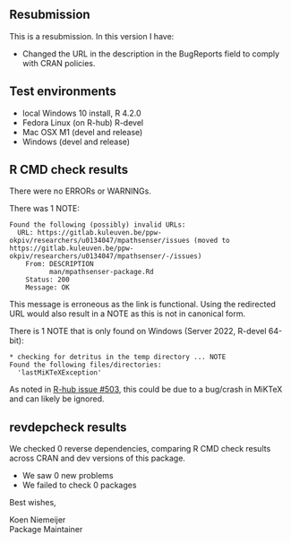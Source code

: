 ## Resubmission
This is a resubmission. In this version I have:

* Changed the URL in the description in the BugReports field to comply with CRAN policies.

## Test environments
* local Windows 10 install, R 4.2.0
* Fedora Linux (on R-hub) R-devel
* Mac OSX M1 (devel and release)
* Windows (devel and release)

## R CMD check results
There were no ERRORs or WARNINGs.

There was 1 NOTE:

```
Found the following (possibly) invalid URLs:
  URL: https://gitlab.kuleuven.be/ppw-okpiv/researchers/u0134047/mpathsenser/issues (moved to https://gitlab.kuleuven.be/ppw-okpiv/researchers/u0134047/mpathsenser/-/issues)
    From: DESCRIPTION
          man/mpathsenser-package.Rd
    Status: 200
    Message: OK
```
This message is erroneous as the link is functional. Using the redirected URL would also result in a NOTE as this is not in canonical form.

There is 1 NOTE that is only found on Windows (Server 2022, R-devel 64-bit): 

```
* checking for detritus in the temp directory ... NOTE
Found the following files/directories:
  'lastMiKTeXException'
```
As noted in [R-hub issue #503](https://github.com/r-hub/rhub/issues/503), this could be due to a bug/crash in MiKTeX and can likely be ignored.

## revdepcheck results

We checked 0 reverse dependencies, comparing R CMD check results across CRAN and dev versions of this package.

 * We saw 0 new problems
 * We failed to check 0 packages

Best wishes,

Koen Niemeijer\
Package Maintainer
